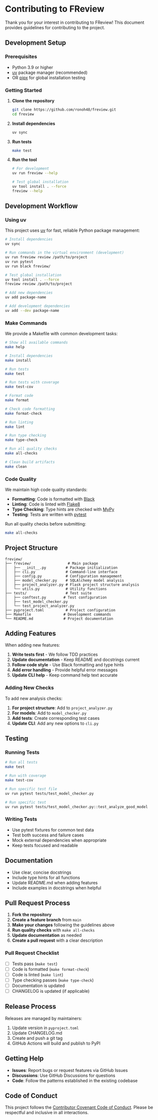 # Contributing to FReview

Thank you for your interest in contributing to FReview! This document provides guidelines for contributing to the project.

## Development Setup

### Prerequisites

- Python 3.9 or higher
- [uv](https://github.com/astral-sh/uv) package manager (recommended)
- OR [pipx](https://github.com/pypa/pipx) for global installation testing

### Getting Started

1. **Clone the repository**
   ```bash
   git clone https://github.com/ronoh48/freview.git
   cd freview
   ```

2. **Install dependencies**
   ```bash
   uv sync
   ```

3. **Run tests**
   ```bash
   make test
   ```

4. **Run the tool**
   ```bash
   # For development
   uv run freview --help
   
   # Test global installation
   uv tool install . --force
   freview --help
   ```

## Development Workflow

### Using uv

This project uses [uv](https://github.com/astral-sh/uv) for fast, reliable Python package management:

```bash
# Install dependencies
uv sync

# Run commands in the virtual environment (development)
uv run freview review /path/to/project
uv run pytest
uv run black freview/

# Test global installation
uv tool install . --force
freview review /path/to/project

# Add new dependencies
uv add package-name

# Add development dependencies  
uv add --dev package-name
```

### Make Commands

We provide a Makefile with common development tasks:

```bash
# Show all available commands
make help

# Install dependencies
make install

# Run tests
make test

# Run tests with coverage
make test-cov

# Format code
make format

# Check code formatting
make format-check

# Run linting
make lint

# Run type checking
make type-check

# Run all quality checks
make all-checks

# Clean build artifacts
make clean
```

### Code Quality

We maintain high code quality standards:

- **Formatting**: Code is formatted with [Black](https://github.com/psf/black)
- **Linting**: Code is linted with [Flake8](https://flake8.pycqa.org/)
- **Type Checking**: Type hints are checked with [MyPy](https://mypy-lang.org/)
- **Testing**: Tests are written with [pytest](https://pytest.org/)

Run all quality checks before submitting:

```bash
make all-checks
```

## Project Structure

```
freview/
├── freview/                 # Main package
│   ├── __init__.py         # Package initialization
│   ├── cli.py              # Command-line interface
│   ├── config.py           # Configuration management
│   ├── model_checker.py    # SQLAlchemy model analysis
│   ├── project_analyzer.py # Flask project structure analysis
│   └── utils.py            # Utility functions
├── tests/                  # Test suite
│   ├── conftest.py        # Test configuration
│   ├── test_model_checker.py
│   └── test_project_analyzer.py
├── pyproject.toml          # Project configuration
├── Makefile               # Development commands
└── README.md              # Project documentation
```

## Adding Features

When adding new features:

1. **Write tests first** - We follow TDD practices
2. **Update documentation** - Keep README and docstrings current
3. **Follow code style** - Use Black formatting and type hints
4. **Add error handling** - Provide helpful error messages
5. **Update CLI help** - Keep command help text accurate

### Adding New Checks

To add new analysis checks:

1. **For project structure**: Add to `project_analyzer.py`
2. **For models**: Add to `model_checker.py`
3. **Add tests**: Create corresponding test cases
4. **Update CLI**: Add any new options to `cli.py`

## Testing

### Running Tests

```bash
# Run all tests
make test

# Run with coverage
make test-cov

# Run specific test file
uv run pytest tests/test_model_checker.py

# Run specific test
uv run pytest tests/test_model_checker.py::test_analyze_good_model
```

### Writing Tests

- Use pytest fixtures for common test data
- Test both success and failure cases
- Mock external dependencies when appropriate
- Keep tests focused and readable

## Documentation

- Use clear, concise docstrings
- Include type hints for all functions
- Update README.md when adding features
- Include examples in docstrings when helpful

## Pull Request Process

1. **Fork the repository**
2. **Create a feature branch** from `main`
3. **Make your changes** following the guidelines above
4. **Run quality checks** with `make all-checks`
5. **Update documentation** as needed
6. **Create a pull request** with a clear description

### Pull Request Checklist

- [ ] Tests pass (`make test`)
- [ ] Code is formatted (`make format-check`)
- [ ] Code is linted (`make lint`)
- [ ] Type checking passes (`make type-check`)
- [ ] Documentation is updated
- [ ] CHANGELOG is updated (if applicable)

## Release Process

Releases are managed by maintainers:

1. Update version in `pyproject.toml`
2. Update CHANGELOG.md
3. Create and push a git tag
4. GitHub Actions will build and publish to PyPI

## Getting Help

- **Issues**: Report bugs or request features via GitHub Issues
- **Discussions**: Use GitHub Discussions for questions
- **Code**: Follow the patterns established in the existing codebase

## Code of Conduct

This project follows the [Contributor Covenant Code of Conduct](https://www.contributor-covenant.org/version/2/1/code_of_conduct/). Please be respectful and inclusive in all interactions.
